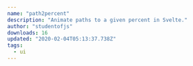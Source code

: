 ```yaml
---
name: "path2percent"
description: "Animate paths to a given percent in Svelte."
author: "studentofjs"
downloads: 16
updated: "2020-02-04T05:13:37.738Z"
tags: 
  - ui
---
```

